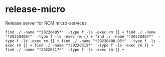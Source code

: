 # release-micro
Release server for RCM micro-services

`
find ./ -name "*20220405*"  -type f -ls -exec rm {} +
find ./ -name "*20220406*"  -type f -ls -exec rm {} +
find ./ -name "*20220407*"  -type f -ls -exec rm {} +
find ./ -name "*20220408.05*"  -type f -ls -exec rm {} +
find ./ -name "*20220315*"  -type f -ls -exec rm {} +
find ./ -name "*20220317*"  -type f -ls -exec rm {} +
`